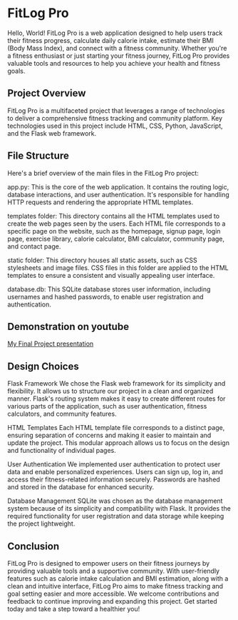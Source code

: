 # FitLog Pro

Hello, World! FitLog Pro is a web application designed to help users track their fitness progress, calculate daily calorie intake, estimate their BMI (Body Mass Index), and connect with a fitness community. Whether you're a fitness enthusiast or just starting your fitness journey, FitLog Pro provides valuable tools and resources to help you achieve your health and fitness goals.

## Project Overview
FitLog Pro is a multifaceted project that leverages a range of technologies to deliver a comprehensive fitness tracking and community platform. Key technologies used in this project include HTML, CSS, Python, JavaScript, and the Flask web framework.

## File Structure
Here's a brief overview of the main files in the FitLog Pro project:

app.py: This is the core of the web application. It contains the routing logic, database interactions, and user authentication. It's responsible for handling HTTP requests and rendering the appropriate HTML templates.

templates folder: This directory contains all the HTML templates used to create the web pages seen by the users. Each HTML file corresponds to a specific page on the website, such as the homepage, signup page, login page, exercise library, calorie calculator, BMI calculator, community page, and contact page.

static folder: This directory houses all static assets, such as CSS stylesheets and image files. CSS files in this folder are applied to the HTML templates to ensure a consistent and visually appealing user interface.

database.db: This SQLite database stores user information, including usernames and hashed passwords, to enable user registration and authentication.

## Demonstration on youtube
[My Final Project presentation](https://youtu.be/mpfiDRYjei8)

## Design Choices
Flask Framework
We chose the Flask web framework for its simplicity and flexibility. It allows us to structure our project in a clean and organized manner. Flask's routing system makes it easy to create different routes for various parts of the application, such as user authentication, fitness calculators, and community features.

HTML Templates
Each HTML template file corresponds to a distinct page, ensuring separation of concerns and making it easier to maintain and update the project. This modular approach allows us to focus on the design and functionality of individual pages.

User Authentication
We implemented user authentication to protect user data and enable personalized experiences. Users can sign up, log in, and access their fitness-related information securely. Passwords are hashed and stored in the database for enhanced security.

Database Management
SQLite was chosen as the database management system because of its simplicity and compatibility with Flask. It provides the required functionality for user registration and data storage while keeping the project lightweight.

## Conclusion
FitLog Pro is designed to empower users on their fitness journeys by providing valuable tools and a supportive community. With user-friendly features such as calorie intake calculation and BMI estimation, along with a clean and intuitive interface, FitLog Pro aims to make fitness tracking and goal setting easier and more accessible. We welcome contributions and feedback to continue improving and expanding this project. Get started today and take a step toward a healthier you!